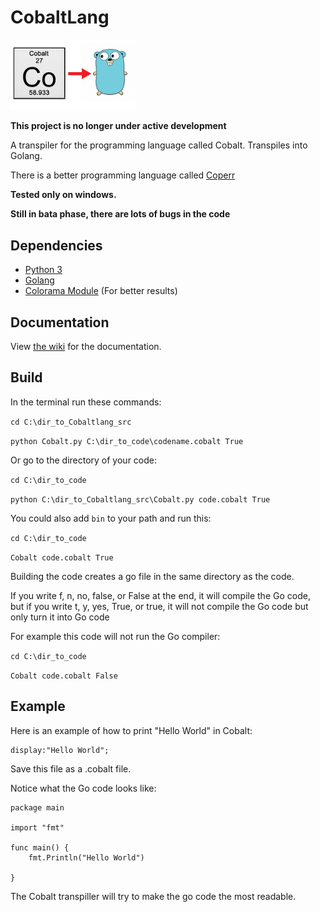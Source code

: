 # CobaltLang

<img src="https://raw.githubusercontent.com/MonliH/CobaltLang/master/logo/Main_logo.png" width="200" height="112.5" />

**This project is no longer under active development**

A transpiler for the programming language called Cobalt. Transpiles into Golang.

There is a better programming language called [Coperr](https://github.com/MonliH/coperr-lang)

**Tested only on windows.**

**Still in bata phase, there are lots of bugs in the code**

## Dependencies
* [Python 3](https://www.python.org/)
* [Golang](https://golang.org/)
* [Colorama Module](https://pypi.python.org/pypi/colorama) (For better results)

## Documentation
View [the wiki](https://github.com/MonliH/CobaltLang/wiki) for the documentation.

## Build
In the terminal run these commands:

`cd C:\dir_to_Cobaltlang_src`

`python Cobalt.py C:\dir_to_code\codename.cobalt True`

Or go to the directory of your code:

`cd C:\dir_to_code`

`python C:\dir_to_Cobaltlang_src\Cobalt.py code.cobalt True`

You could also add `bin` to your path and run this:

`cd C:\dir_to_code`

`Cobalt code.cobalt True`

Building the code creates a go file in the same directory as the code.

If you write f, n, no, false, or False at the end, it will compile the Go code, but if you write t, y, yes, True, or true, it will not
compile the Go code but only turn it into Go code

For example this code will not run the Go compiler:

`cd C:\dir_to_code`

`Cobalt code.cobalt False`

## Example
Here is an example of how to print "Hello World" in Cobalt:

~~~
display:"Hello World";
~~~

Save this file as a .cobalt file.

Notice what the Go code looks like:

~~~
package main

import "fmt"

func main() {
	fmt.Println("Hello World")

}
~~~

The Cobalt transpiller will try to make the go code the most readable.
